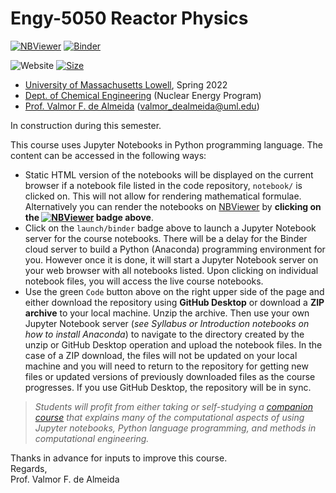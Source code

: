 # Engy-5050 Reactor Physics

[![NBViewer](https://raw.githubusercontent.com/jupyter/design/master/logos/Badges/nbviewer_badge.svg)](https://nbviewer.jupyter.org/github/dpploy/engy-5050/tree/main/notebooks/)
[![Binder](https://mybinder.org/badge_logo.svg)](https://mybinder.org/v2/gh/dpploy/engy-5050/main)

![Website](https://img.shields.io/website/https/github.com/dpploy/engy-5050.svg)
[![Size](https://img.shields.io/github/repo-size/dpploy/engy-5050.svg?label=size&style=flat)](https://github.com/dpploy/engy-5050)

   + [University of Massachusetts Lowell](https://www.uml.edu/), Spring 2022
   + [Dept. of Chemical Engineering](https://www.uml.edu/Engineering/Chemical/) (Nuclear Energy Program)
   + [Prof. Valmor F. de Almeida](https://www.uml.edu/Engineering/Chemical/faculty/de-Almeida-Valmor.aspx) (valmor_dealmeida@uml.edu)

In construction during this semester.

This course uses Jupyter Notebooks in Python programming language. The content can be accessed in
the following ways:
+ Static HTML version of the notebooks will be displayed on the current browser if a 
notebook file listed in the code repository, `notebook/` is clicked on. This will not allow for rendering mathematical formulae. Alternatively you can render the notebooks on [NBViewer](http://nbviewer.jupyter.org/) by **clicking on the [![NBViewer](https://github.com/jupyter/design/blob/master/logos/Badges/nbviewer_badge.svg)](https://nbviewer.jupyter.org/github/dpploy/engy-5050/tree/main/notebooks/) badge above**.
+ Click on the `launch/binder` badge above to launch a Jupyter Notebook server for the
course notebooks. There will be a delay for the Binder cloud server to build a 
Python (Anaconda) programming environment for you. However once it is done, it will 
start a Jupyter Notebook server on your web browser with all notebooks listed. Upon 
clicking on individual notebook files, you will access the live course notebooks.
+ Use the green `Code` button above on the right upper side of the page and either download the repository using **GitHub Desktop** or download a **ZIP archive** to your local machine. Unzip the archive. Then use your own Jupyter Notebook server (*see Syllabus or Introduction notebooks on how to install Anaconda*) to navigate to the directory created by the unzip or GitHub Desktop operation and upload the notebook files. In the case of a ZIP download, the files will not be updated on your local machine and you will need to return to the repository for getting new files or updated versions of previously downloaded files as the course progresses. If you use GitHub Desktop, the repository will be in sync.

> *Students will profit from either taking or self-studying a [companion course](https://github.com/dpploy/engy-5310) 
> that explains many of the computational aspects of using Jupyter notebooks, Python language programming, and methods 
> in computational engineering.*

Thanks in advance for inputs to improve this course.\
Regards,\
Prof. Valmor F. de Almeida
